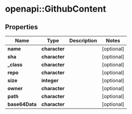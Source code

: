 # openapi::GithubContent


## Properties
Name | Type | Description | Notes
------------ | ------------- | ------------- | -------------
**name** | **character** |  | [optional] 
**sha** | **character** |  | [optional] 
**_class** | **character** |  | [optional] 
**repo** | **character** |  | [optional] 
**size** | **integer** |  | [optional] 
**owner** | **character** |  | [optional] 
**path** | **character** |  | [optional] 
**base64Data** | **character** |  | [optional] 


